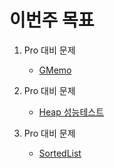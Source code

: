 # 이번주 목표

1. Pro 대비 문제

   - [GMemo](src/gmemo.cpp)
2. Pro 대비 문제

   - [Heap 성능테스트](src/heapTest.cpp)
3. Pro 대비 문제
   - [SortedList](src/sortedlist.cpp)

